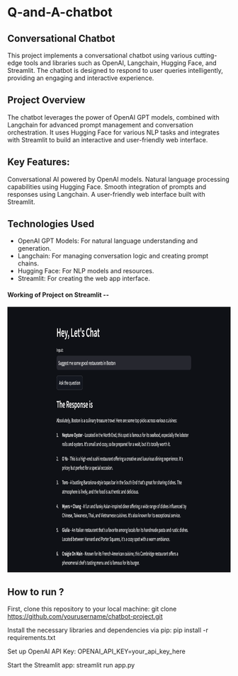 # Q-and-A-chatbot

## Conversational Chatbot
This project implements a conversational chatbot using various cutting-edge tools and libraries such as OpenAI, Langchain, Hugging Face, and Streamlit. The chatbot is designed to respond to user queries intelligently, providing an engaging and interactive experience.

## Project Overview
The chatbot leverages the power of OpenAI GPT models, combined with Langchain for advanced prompt management and conversation orchestration. It uses Hugging Face for various NLP tasks and integrates with Streamlit to build an interactive and user-friendly web interface.

## Key Features:
Conversational AI powered by OpenAI models.
Natural language processing capabilities using Hugging Face.
Smooth integration of prompts and responses using Langchain.
A user-friendly web interface built with Streamlit.

## Technologies Used
- OpenAI GPT Models: For natural language understanding and generation.
- Langchain: For managing conversation logic and creating prompt chains.
- Hugging Face: For NLP models and resources.
- Streamlit: For creating the web app interface.

#### Working of Project on Streamlit --
<img src="https://github.com/Krupali04/Q-and-A-chatbot/blob/main/Chatbot.png" alt="Chatbot" width="1000" height="600">

## How to run ?

First, clone this repository to your local machine:
git clone https://github.com/yourusername/chatbot-project.git

Install the necessary libraries and dependencies via pip:
pip install -r requirements.txt

Set up OpenAI API Key:
OPENAI_API_KEY=your_api_key_here

Start the Streamlit app:
streamlit run app.py

  

